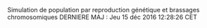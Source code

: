 Simulation de population par reproduction génétique et brassages chromosomiques
DERNIERE MAJ : Jeu 15 déc 2016 12:28:26 CET
